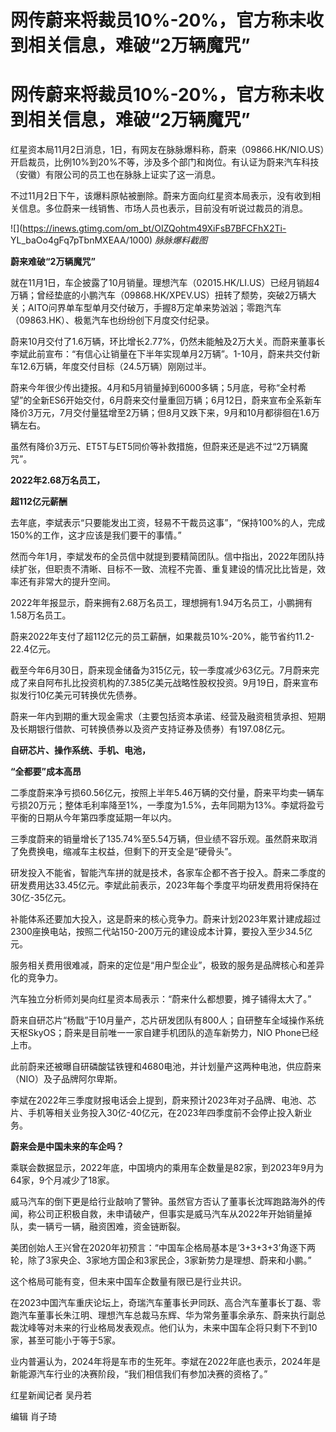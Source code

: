 # 网传蔚来将裁员10%-20%，官方称未收到相关信息，难破“2万辆魔咒”

# 网传蔚来将裁员10%-20%，官方称未收到相关信息，难破“2万辆魔咒”

红星资本局11月2日消息，1日，有网友在脉脉爆料称，蔚来（09866.HK/NIO.US）开启裁员，比例10%到20%不等，涉及多个部门和岗位。有认证为蔚来汽车科技（安徽）有限公司的员工也在脉脉上证实了这一消息。

不过11月2日下午，该爆料原帖被删除。蔚来方面向红星资本局表示，没有收到相关信息。多位蔚来一线销售、市场人员也表示，目前没有听说过裁员的消息。

![](https://inews.gtimg.com/om_bt/OIZQohtm49XiFsB7BFCFhX2Ti-
YL_baOo4gFq7pTbnMXEAA/1000) _脉脉爆料截图_

**蔚来难破“2万辆魔咒”**

就在11月1日，车企披露了10月销量。理想汽车（02015.HK/LI.US）已经月销超4万辆；曾经垫底的小鹏汽车（09868.HK/XPEV.US）扭转了颓势，突破2万辆大关；AITO问界单车型单月交付破万，手握8万定单来势汹汹；零跑汽车（09863.HK）、极氪汽车也纷纷创下月度交付纪录。

蔚来10月交付了1.6万辆，环比增长2.77%，仍然未能触及2万大关。而蔚来董事长李斌此前宣布：“有信心让销量在下半年实现单月2万辆”。1-10月，蔚来共交付新车12.6万辆，年度交付目标（24.5万辆）刚刚过半。

蔚来今年很少传出捷报。4月和5月销量掉到6000多辆；5月底，号称“全村希望”的全新ES6开始交付，6月蔚来交付量重回万辆；6月12日，蔚来宣布全系新车降价3万元，7月交付量猛增至2万辆；但8月又跌下来，9月和10月都徘徊在1.6万辆左右。

虽然有降价3万元、ET5T与ET5同价等补救措施，但蔚来还是逃不过“2万辆魔咒”。

**2022年2.68万名员工，**

**超112亿元薪酬**

去年底，李斌表示“只要能发出工资，轻易不干裁员这事”，“保持100%的人，完成150%的工作，这才应该是我们要干的事情。”

然而今年1月，李斌发布的全员信中就提到要精简团队。信中指出，2022年团队持续扩张，但职责不清晰、目标不一致、流程不完善、重复建设的情况比比皆是，效率还有非常大的提升空间。

2022年年报显示，蔚来拥有2.68万名员工，理想拥有1.94万名员工，小鹏拥有1.58万名员工。

蔚来2022年支付了超112亿元的员工薪酬，如果裁员10%-20%，能节省约11.2-22.4亿元。

截至今年6月30日，蔚来现金储备为315亿元，较一季度减少63亿元。7月蔚来完成了来自阿布扎比投资机构的7.385亿美元战略性股权投资。9月19日，蔚来宣布拟发行10亿美元可转换优先债券。

蔚来一年内到期的重大现金需求（主要包括资本承诺、经营及融资租赁承担、短期及长期银行借款、可转换债券以及资产支持证券及债券）有197.08亿元。

**自研芯片、操作系统、手机、电池，**

**“全都要”成本高昂**

二季度蔚来净亏损60.56亿元，按照上半年5.46万辆的交付量，蔚来平均卖一辆车亏损20万元；整体毛利率降至1%，一季度为1.5%，去年同期为13%。李斌将盈亏平衡的日期从今年第四季度延期一年以内。

三季度蔚来的销量增长了135.74%至5.54万辆，但业绩不容乐观。虽然蔚来取消了免费换电，缩减车主权益，但剩下的开支全是“硬骨头”。

研发投入不能省，智能汽车拼的就是技术，各家车企都不吝于投入。蔚来二季度的研发费用达33.45亿元。李斌此前表示，2023年每个季度平均研发费用将保持在30亿-35亿元。

补能体系还要加大投入，这是蔚来的核心竞争力。蔚来计划2023年累计建成超过2300座换电站，按照二代站150-200万元的建设成本计算，要投入至少34.5亿元。

服务相关费用很难减，蔚来的定位是“用户型企业”，极致的服务是品牌核心和差异化的竞争力。

汽车独立分析师刘昊向红星资本局表示：“蔚来什么都想要，摊子铺得太大了。”

蔚来自研芯片“杨戬”于10月量产，芯片研发团队有800人；自研整车全域操作系统天枢SkyOS；蔚来是目前唯一一家自建手机团队的造车新势力，NIO
Phone已经上市。

此前蔚来还被曝自研磷酸锰铁锂和4680电池，并计划量产这两种电池，供应蔚来（NIO）及子品牌阿尔卑斯。

李斌在2022年三季度财报电话会上提到，蔚来预计2023年对子品牌、电池、芯片、手机等相关业务投入30亿-40亿元，在2023年四季度前不会停止投入新业务。

**蔚来会是中国未来的车企吗？**

乘联会数据显示，2022年底，中国境内的乘用车企数量是82家，到2023年9月为64家，9个月减少了18家。

威马汽车的倒下更是给行业敲响了警钟。虽然官方否认了董事长沈晖跑路海外的传闻，称公司正积极自救，未申请破产，但事实是威马汽车从2022年开始销量掉队，卖一辆亏一辆，融资困难，资金链断裂。

美团创始人王兴曾在2020年初预言：“中国车企格局基本是‘3+3+3+3’角逐下两轮，除了3家央企、3家地方国企和3家民企，3家新势力是理想、蔚来和小鹏。”

这个格局可能有变，但未来中国车企数量有限已是行业共识。

在2023中国汽车重庆论坛上，奇瑞汽车董事长尹同跃、高合汽车董事长丁磊、零跑汽车董事长朱江明、理想汽车总裁马东辉、华为常务董事余承东、蔚来执行副总裁沈峰等对未来的行业格局发表观点。他们认为，未来中国车企将只剩下不到10家，甚至可能小于等于5家。

业内普遍认为，2024年将是车市的生死年。李斌在2022年底也表示，2024年是新能源汽车行业的决赛阶段，“我们相信我们有参加决赛的资格了。”

红星新闻记者 吴丹若

编辑 肖子琦


